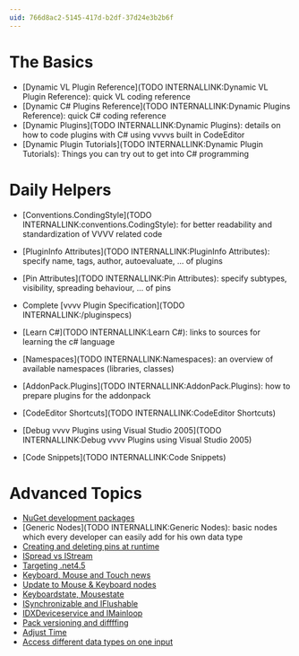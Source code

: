 ```yaml
---
uid: 766d8ac2-5145-417d-b2df-37d24e3b2b6f
---
```


# The Basics
* [Dynamic VL Plugin Reference](TODO INTERNALLINK:Dynamic VL Plugin Reference): quick VL coding reference  
* [Dynamic C# Plugins Reference](TODO INTERNALLINK:Dynamic Plugins Reference): quick C# coding reference  
* [Dynamic Plugins](TODO INTERNALLINK:Dynamic Plugins): details on how to code plugins with C# using vvvvs built in CodeEditor  
* [Dynamic Plugin Tutorials](TODO INTERNALLINK:Dynamic Plugin Tutorials): Things you can try out to get into C# programming  

# Daily Helpers
* [Conventions.CondingStyle](TODO INTERNALLINK:conventions.CodingStyle): for better readability and standardization of VVVV related code  
* [PluginInfo Attributes](TODO INTERNALLINK:PluginInfo Attributes): specify name, tags, author, autoevaluate, ... of plugins  
* [Pin Attributes](TODO INTERNALLINK:Pin Attributes): specify subtypes, visibility, spreading behaviour, ... of pins  
* Complete [vvvv Plugin Specification](TODO INTERNALLINK:/pluginspecs)  

* [Learn C#](TODO INTERNALLINK:Learn C#): links to sources for learning the c# language  
* [Namespaces](TODO INTERNALLINK:Namespaces): an overview of available namespaces (libraries, classes)  

* [AddonPack.Plugins](TODO INTERNALLINK:AddonPack.Plugins): how to prepare plugins for the addonpack  
* [CodeEditor Shortcuts](TODO INTERNALLINK:CodeEditor Shortcuts)  
* [Debug vvvv Plugins using Visual Studio 2005](TODO INTERNALLINK:Debug vvvv Plugins using Visual Studio 2005)  
* [Code Snippets](TODO INTERNALLINK:Code Snippets)  

# Advanced Topics
* <a href="https://vvvv.org/blog/NuGet-development-packages" class="extURL blog" target="_blank">NuGet development packages</a>  
* [Generic Nodes](TODO INTERNALLINK:Generic Nodes): basic nodes which every developer can easily add for his own data type  
* <a href="https://vvvv.org/blog/Creating-and-deleting-pins-at-runtime" class="extURL blog" target="_blank">Creating and deleting pins at runtime</a>  
* <a href="https://vvvv.org/blog/ISpread-vs-IStream" class="extURL blog" target="_blank">ISpread vs IStream</a>  
* <a href="https://vvvv.org/blog/plugins-targeting-.net-4.5" class="extURL blog" target="_blank">Targeting .net4.5</a>  
* <a href="https://vvvv.org/blog/keyboard-mouse-and-touch-news" class="extURL blog" target="_blank">Keyboard, Mouse and Touch news</a>  
* <a href="https://vvvv.org/blog/update-to-mouse-keyboard-nodes" class="extURL blog" target="_blank">Update to Mouse & Keyboard nodes</a>  
* <a href="https://vvvv.org/blog/keyboardstate-mousestate" class="extURL blog" target="_blank">Keyboardstate, Mousestate</a>  
* <a href="https://vvvv.org/blog/ISynchronizable-and-IFlushable" class="extURL blog" target="_blank">ISynchronizable and IFlushable</a>  
* <a href="https://vvvv.org/blog/IDXDeviceservice-and-IMainloop" class="extURL blog" target="_blank">IDXDeviceservice and IMainloop</a>  
* <a href="https://vvvv.org/blog/patch-conversions-pack-versioning" class="extURL blog" target="_blank">Pack versioning and diffffing</a>  
* <a href="https://vvvv.org/blog/go-back-in-time-now" class="extURL blog" target="_blank">Adjust Time</a>  
* <a href="https://vvvv.org/blog/mixed-data-over-that-same-ol-pin" class="extURL blog" target="_blank">Access different data types on one input</a>  

